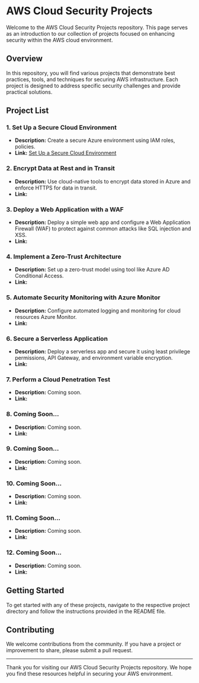 # AWS Cloud Security Projects

Welcome to the AWS Cloud Security Projects repository. This page serves as an introduction to our collection of projects focused on enhancing security within the AWS cloud environment.

## Overview

In this repository, you will find various projects that demonstrate best practices, tools, and techniques for securing AWS infrastructure. Each project is designed to address specific security challenges and provide practical solutions.

## Project List

### 1. **Set Up a Secure Cloud Environment**
- **Description:** Create a secure Azure environment using IAM roles, policies.
- **Link:** [Set Up a Secure Cloud Environment](./AWS-Project_1.md)

### 2. **Encrypt Data at Rest and in Transit**
- **Description:** Use cloud-native tools to encrypt data stored in Azure and enforce HTTPS for data in transit.
- **Link:** []()

### 3. **Deploy a Web Application with a WAF**
- **Description:** Deploy a simple web app and configure a Web Application Firewall (WAF) to protect against common attacks like SQL injection and XSS.
- **Link:** []()

### 4. **Implement a Zero-Trust Architecture**
- **Description:** Set up a zero-trust model using tool like Azure AD Conditional Access.
- **Link:** []()

### 5. **Automate Security Monitoring with Azure Monitor**
- **Description:** Configure automated logging and monitoring for cloud resources Azure Monitor.
- **Link:** []()

### 6. **Secure a Serverless Application**
- **Description:** Deploy a serverless app and secure it using least privilege permissions, API Gateway, and environment variable encryption.
- **Link:** []()

### 7. **Perform a Cloud Penetration Test**
- **Description:** Coming soon.
- **Link:** []()

### 8. **Coming Soon...**
- **Description:** Coming soon.
- **Link:** []()

### 9. **Coming Soon...**
- **Description:** Coming soon.
- **Link:** []()

### 10. **Coming Soon...**
- **Description:** Coming soon.
- **Link:** []()

### 11. **Coming Soon...**
- **Description:** Coming soon.
- **Link:** []()

### 12. **Coming Soon...**
- **Description:** Coming soon.
- **Link:** []()

## Getting Started

To get started with any of these projects, navigate to the respective project directory and follow the instructions provided in the README file.

## Contributing

We welcome contributions from the community. If you have a project or improvement to share, please submit a pull request.

---

Thank you for visiting our AWS Cloud Security Projects repository. We hope you find these resources helpful in securing your AWS environment.
